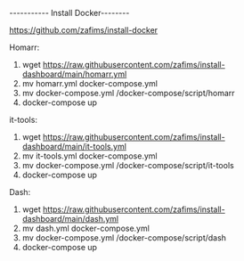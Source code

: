 ----------- Install Docker--------

https://github.com/zafims/install-docker

Homarr:
1. wget https://raw.githubusercontent.com/zafims/install-dashboard/main/homarr.yml
2. mv homarr.yml docker-compose.yml
3. mv docker-compose.yml /docker-compose/script/homarr
4. docker-compose up

it-tools:
1. wget https://raw.githubusercontent.com/zafims/install-dashboard/main/it-tools.yml
2. mv it-tools.yml docker-compose.yml
3. mv docker-compose.yml /docker-compose/script/it-tools
4. docker-compose up

Dash:
1. wget https://raw.githubusercontent.com/zafims/install-dashboard/main/dash.yml
2. mv dash.yml docker-compose.yml
3. mv docker-compose.yml /docker-compose/script/dash
4. docker-compose up
